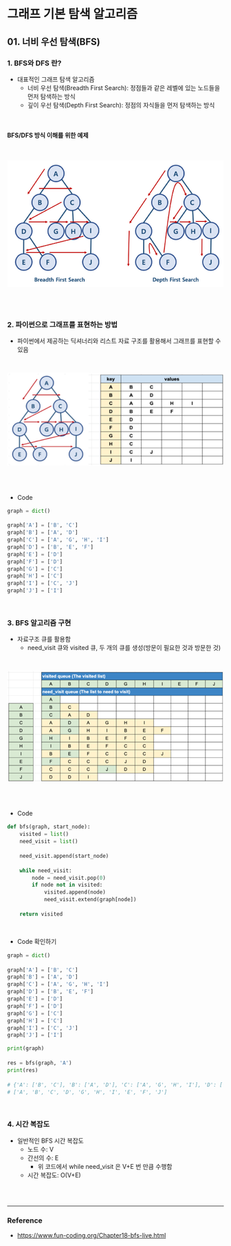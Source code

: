 # 그래프 기본 탐색 알고리즘

## 01. 너비 우선 탐색(BFS)

### 1. BFS와 DFS 란?

- 대표적인 그래프 탐색 알고리즘
  - 너비 우선 탐색(Breadth First Search): 정점들과 같은 레벨에 있는 노드들을 먼저 탐색하는 방식
  - 깊이 우선 탐색(Depth First Search): 정점의 자식들을 먼저 탐색하는 방식



<br/>

#### BFS/DFS 방식 이해를 위한 예제

<br/>

![](./img/BFSDFS.png)

<br/>



<br/>

### 2. 파이썬으로 그래프를 표현하는 방법

- 파이썬에서 제공하는 딕셔너리와 리스트 자료 구조를 활용해서 그래프를 표현할 수 있음

<br/>

![](./img/bfsgraph.png)

<br/>



<br/>

- Code

```python
graph = dict()

graph['A'] = ['B', 'C']
graph['B'] = ['A', 'D']
graph['C'] = ['A', 'G', 'H', 'I']
graph['D'] = ['B', 'E', 'F']
graph['E'] = ['D']
graph['F'] = ['D']
graph['G'] = ['C']
graph['H'] = ['C']
graph['I'] = ['C', 'J']
graph['J'] = ['I']
```



<br/>

### 3. BFS 알고리즘 구현

- 자료구조 큐를 활용함
  - need_visit 큐와 visited 큐, 두 개의 큐를 생성(방문이 필요한 것과 방문한 것)

<br/>

![](./img/bfsqueue.png)

<br/>



<br/>

- Code

```python
def bfs(graph, start_node):
    visited = list()
    need_visit = list()
    
    need_visit.append(start_node)

    while need_visit:
        node = need_visit.pop(0)
        if node not in visited:
            visited.append(node)
            need_visit.extend(graph[node])

    return visited
```

<br/>

- Code 확인하기

```python
graph = dict()

graph['A'] = ['B', 'C']
graph['B'] = ['A', 'D']
graph['C'] = ['A', 'G', 'H', 'I']
graph['D'] = ['B', 'E', 'F']
graph['E'] = ['D']
graph['F'] = ['D']
graph['G'] = ['C']
graph['H'] = ['C']
graph['I'] = ['C', 'J']
graph['J'] = ['I']
```

```python
print(graph)

res = bfs(graph, 'A')
print(res)

# {'A': ['B', 'C'], 'B': ['A', 'D'], 'C': ['A', 'G', 'H', 'I'], 'D': ['B', 'E', 'F'], 'E': ['D'], 'F': ['D'], 'G': ['C'], 'H': ['C'], 'I': ['C', 'J'], 'J': ['I']}
# ['A', 'B', 'C', 'D', 'G', 'H', 'I', 'E', 'F', 'J']
```



<br/>

### 4. 시간 복잡도

- 일반적인 BFS 시간 복잡도
  - 노드 수: V
  - 간선의 수: E
    - 위 코드에서 while need_visit 은 V+E 번 만큼 수행함
  - 시간 복잡도: O(V+E)









<br/><br/>

--------------

### Reference

-  https://www.fun-coding.org/Chapter18-bfs-live.html 



<br/>